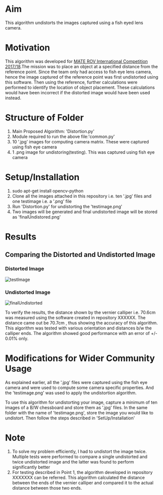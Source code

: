 # Aim
This algorithm undistorts the images captured using a fish eyed lens camera. 

# Motivation
This algorithm was developed for [MATE ROV International Competition 2017/18](https://materovcompetition.org/).The mission was to place an object at a specified distance from the reference point. Since the team only had access to fish eye lens camera, hence the image captured of the reference point was first undistorted using this software. Then using the reference, further calculations were performed to identify the location of object placement. These calculations would have been incorrect if the distorted image would have been used instead.

# Structure of Folder
1. Main Proposed Algorithm: 'Distortion.py'
2. Module required to run the above file:'common.py'
3. 10 '.jpg' images for computing camera matrix. These were captured using fish eye camera 
4. 1 .png image for undistoring(testing). This was captured using fish eye camera 


# Setup/Installation
1. sudo apt-get install opencv-python
2. Clone all the images attached in this repository i.e. ten '.jpg' files and one testimage i.e. a '.png' file
3. Run 'Distortion.py' for undistorting the 'testimage.png'
4. Two images will be generated and final undistorted image will be stored as 'finalUndistored.png'

# Results
## Comparing the Distorted and Undistorted Image
### Distorted Image
![testImage](https://user-images.githubusercontent.com/34181525/82432006-5412c480-9a87-11ea-887c-80109bfe9b13.png)

### Undistorted Image
![finalUndistorted](https://user-images.githubusercontent.com/34181525/82431996-5117d400-9a87-11ea-98f1-ecde71e9cbeb.png)

To verify the results, the distance shown by the vernier calliper i.e. 70.6cm was measured using the software created in repository XXXXXX. The distance came out be 70.7cm , thus showing the accuracy of this algorithm. This algorithm was tested with various orientation and distances b/w the calliper ends. The algorithm showed good performance with an error of +/- 0.01% only.

# Modifications for Wider Community Usage
As explained earlier, all the '.jpg' files were captured using the fish eye camera and were used to compute some camera specific properties. And the 'testimage.png' was used to apply the undistortion algorithm.

To use this algorithm for undistorting your image, capture a minimum of ten images of a B/W chessboard and store them as '.jpg' files. In the same folder with the name of 'testimage.png', store the image you would like to undistort. Then follow the steps described in 'SetUp/Installation'


# Note
1. To solve my problem efficiently, I had to undistort the image twice. Multiple tests were performed to compare a single undistorted and twice undistorted image and the latter was found to perform significantly better
2. For testing described in Point 1, the algorithm developed in repository XXXXXXX can be referred. This algorithm calculated the distance between the ends of the vernier calliper and compared it to the actual distance between those two ends.
